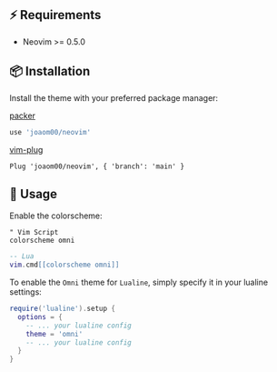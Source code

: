 ## ⚡ Requirements

- Neovim >= 0.5.0

## 📦 Installation

Install the theme with your preferred package manager:

[packer](https://github.com/wbthomason/packer.nvim)

```lua
use 'joaom00/neovim'
```

[vim-plug](https://github.com/junegunn/vim-plug)

```vim
Plug 'joaom00/neovim', { 'branch': 'main' }
```

## 🚀 Usage

Enable the colorscheme:

```vim
" Vim Script
colorscheme omni
```

```lua
-- Lua
vim.cmd[[colorscheme omni]]
```

To enable the `Omni` theme for `Lualine`, simply specify it in your lualine settings:

```lua
require('lualine').setup {
  options = {
    -- ... your lualine config
    theme = 'omni'
    -- ... your lualine config
  }
}
```
